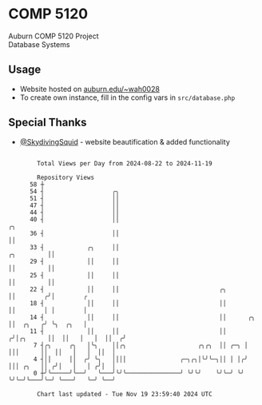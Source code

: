 # COMP 5120
Auburn COMP 5120 Project  
Database Systems

## Usage
- Website hosted on [auburn.edu/~wah0028](https://webhome.auburn.edu/~wah0028/)
- To create own instance, fill in the config vars in `src/database.php`

## Special Thanks
- [@SkydivingSquid](https://github.com/SkydivingSquid) - website beautification & added functionality

```

        Total Views per Day from 2024-08-22 to 2024-11-19

        Repository Views
      58 ┼
      54 ┤                   ╭╮
      51 ┤                   ││
      47 ┤                   ││
      44 ┤                   ││
      40 ┤                   ││                                                         ╭╮
      36 ┤                   ││                                                         ││
      33 ┤            ╭╮     ││                                              ╭╮         ││
      29 ┤            ││     ││                                              ││         ││
      25 ┤            ││     ││                                              ││         ││
      22 ┤            ││     ││                            ╭╮                ││        ╭╯│        ╭
      18 ┤            ││     ││                            ││                ││        │ │        │
      14 ┤            ││     ││                            ││      ╭╮        ││  ╭╮   ╭╯ ╰╮  ╭╮   │
      11 ┤            ││     ││                            ││     ╭╯│╭╮      ││  ││   │   │  ││  ╭╯
       7 ┤╭╮     ╭╮   │╰╮    ││╭╮                    ╭╮╭╮  ││ ╭─╮ │ │││      ││  ││   │   │  ││  │
       4 ┤││     ││  ╭╯ ╰╮   ││││               ╭─╮╭╮│╰╯╰─╮││ │ │╭╯ │││ ╭╮   ││ ╭╯│   │   │ ╭╯│  │
       0 ┼╯╰─────╯╰──╯   ╰───╯╰╯╰───────────────╯ ╰╯╰╯    ╰╯╰─╯ ╰╯  ╰╯╰─╯╰───╯╰─╯ ╰───╯   ╰─╯ ╰──╯

        Chart last updated - Tue Nov 19 23:59:40 2024 UTC
        
```
